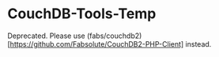 # CouchDB-Tools-Temp

Deprecated. Please use (fabs/couchdb2)[https://github.com/Fabsolute/CouchDB2-PHP-Client] instead.
